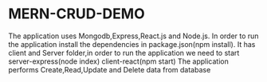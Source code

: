 # MERN-CRUD-DEMO
The application uses Mongodb,Express,React.js and Node.js. In order to run the application install the dependencies in package.json(npm install). It has client and Server folder,in order to run the application we need to start server-express(node index) client-react(npm start)  The application performs Create,Read,Update and Delete data from database
